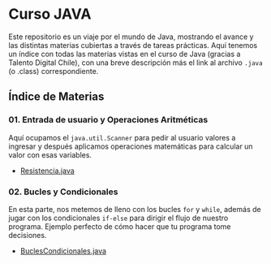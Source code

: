 # Curso JAVA

Este repositorio es un viaje por el mundo de Java, mostrando el avance y las distintas materias cubiertas a través de tareas prácticas. Aquí tenemos un índice con todas las materias vistas en el curso de Java (gracias a Talento Digital Chile), con una breve descripción más el link al archivo `.java` (o .class) correspondiente.

## Índice de Materias

### 01. Entrada de usuario y Operaciones Aritméticas

Aquí ocupamos el `java.util.Scanner` para pedir al usuario valores a ingresar y después aplicamos operaciones matemáticas para calcular un valor con esas variables.

- [Resistencia.java](https://github.com/fnavarro-dev/curso-JAVA/blob/main/01%20Resistencia.java)

### 02. Bucles y Condicionales

En esta parte, nos metemos de lleno con los bucles `for` y `while`, además de jugar con los condicionales `if-else` para dirigir el flujo de nuestro programa. Ejemplo perfecto de cómo hacer que tu programa tome decisiones.

- [BuclesCondicionales.java](https://github.com/fnavarro-dev/curso-JAVA/blob/main/02%20BuclesCondicionales.java)


